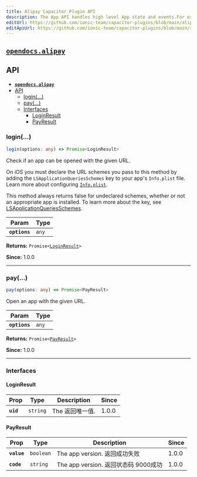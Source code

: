 ```yaml
---
title: Alipay Capacitor Plugin API
description: The App API handles high level App state and events.For example, this API emits events when the app enters and leaves the foreground, handles deeplinks, opens other apps, and manages persisted plugin state.
editUrl: https://github.com/ionic-team/capacitor-plugins/blob/main/alipay/README.md
editApiUrl: https://github.com/ionic-team/capacitor-plugins/blob/main/alipay/src/definitions.ts
---
```


## [**`opendocs.alipay`**](https://opendocs.alipay.com/open/54/104509)

## API

<docgen-index>

- [**`opendocs.alipay`**](#opendocsalipay)
- [API](#api)
  - [login(...)](#login)
  - [pay(...)](#pay)
  - [Interfaces](#interfaces)
    - [LoginResult](#loginresult)
    - [PayResult](#payresult)

</docgen-index>

<docgen-api>
<!--Update the source file JSDoc comments and rerun docgen to update the docs below-->

### login(...)

```typescript
login(options: any) => Promise<LoginResult>
```

Check if an app can be opened with the given URL.

On iOS you must declare the URL schemes you pass to this method by adding
the `LSApplicationQueriesSchemes` key to your app's `Info.plist` file.
Learn more about configuring
[`Info.plist`](https://capacitorjs.com/docs/ios/configuration#configuring-infoplist).

This method always returns false for undeclared schemes, whether or not an
appropriate app is installed. To learn more about the key, see
[LSApplicationQueriesSchemes](https://developer.apple.com/library/archive/documentation/General/Reference/InfoPlistKeyReference/Articles/LaunchServicesKeys.html#//apple_ref/doc/plist/info/LSApplicationQueriesSchemes).

| Param         | Type             |
| ------------- | ---------------- |
| **`options`** | <code>any</code> |

**Returns:** <code>Promise&lt;<a href="#loginresult">LoginResult</a>&gt;</code>

**Since:** 1.0.0

--------------------


### pay(...)

```typescript
pay(options: any) => Promise<PayResult>
```

Open an app with the given URL.

| Param         | Type             |
| ------------- | ---------------- |
| **`options`** | <code>any</code> |

**Returns:** <code>Promise&lt;<a href="#payresult">PayResult</a>&gt;</code>

**Since:** 1.0.0

--------------------


### Interfaces


#### LoginResult

| Prop      | Type                | Description | Since |
| --------- | ------------------- | ----------- | ----- |
| **`uid`** | <code>string</code> | The 返回唯一值.  | 1.0.0 |


#### PayResult

| Prop        | Type                 | Description                   | Since |
| ----------- | -------------------- | ----------------------------- | ----- |
| **`value`** | <code>boolean</code> | The app version. 返回成功失败       | 1.0.0 |
| **`code`**  | <code>string</code>  | The app version. 返回状态码 9000成功 | 1.0.0 |

</docgen-api>